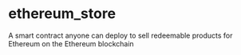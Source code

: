 # ethereum_store
A smart contract anyone can deploy to sell redeemable products for Ethereum on the Ethereum blockchain
